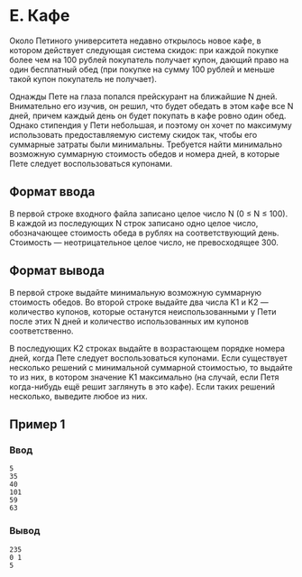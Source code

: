 # E. Кафе

Около Петиного университета недавно открылось новое кафе, в котором действует следующая система скидок: при каждой
покупке более чем на 100 рублей покупатель получает купон, дающий право на один бесплатный обед (при покупке на сумму
100 рублей и меньше такой купон покупатель не получает).

Однажды Пете на глаза попался прейскурант на ближайшие N дней. Внимательно его изучив, он решил, что будет обедать в
этом кафе все N дней, причем каждый день он будет покупать в кафе ровно один обед. Однако стипендия у Пети небольшая, и
поэтому он хочет по максимуму использовать предоставляемую систему скидок так, чтобы его суммарные затраты были
минимальны. Требуется найти минимально возможную суммарную стоимость обедов и номера дней, в которые Пете следует
воспользоваться купонами.

## Формат ввода

В первой строке входного файла записано целое число N (0 ≤ N ≤ 100). В каждой из последующих N строк записано одно целое
число, обозначающее стоимость обеда в рублях на соответствующий день. Стоимость — неотрицательное целое число, не
превосходящее 300.

## Формат вывода

В первой строке выдайте минимальную возможную суммарную стоимость обедов. Во второй строке выдайте два числа K1 и K2 —
количество купонов, которые останутся неиспользованными у Пети после этих N дней и количество использованных им купонов
соответственно.

В последующих K2 строках выдайте в возрастающем порядке номера дней, когда Пете следует воспользоваться купонами. Если
существует несколько решений с минимальной суммарной стоимостью, то выдайте то из них, в котором значение K1
максимально (на случай, если Петя когда-нибудь ещё решит заглянуть в это кафе). Если таких решений несколько, выведите
любое из них.

## Пример 1

### Ввод

    5
    35
    40
    101
    59
    63

### Вывод

    235
    0 1
    5
